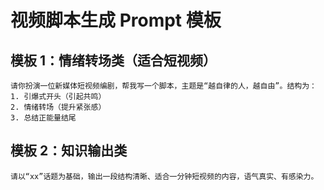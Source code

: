 # 视频脚本生成 Prompt 模板

## 模板 1：情绪转场类（适合短视频）

```
请你扮演一位新媒体短视频编剧，帮我写一个脚本，主题是“越自律的人，越自由”。结构为：
1. 引爆式开头（引起共鸣）
2. 情绪转场（提升紧张感）
3. 总结正能量结尾
```

## 模板 2：知识输出类

```
请以“xx”话题为基础，输出一段结构清晰、适合一分钟短视频的内容，语气真实、有感染力。
```
